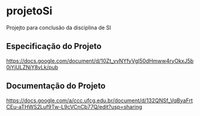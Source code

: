 # projetoSi
Projejto para conclusão da disciplina de SI

## Especificação do Projeto

 https://docs.google.com/document/d/10Zt_vvNYfyVgI50dHmww4ryOkxJ5b0jYjULZNjY8vLk/pub

## Documentação do Projeto

https://docs.google.com/a/ccc.ufcg.edu.br/document/d/132QNSf_VqByaFrtCEu-aTHWS2Luf9Tw-L9cVCnCb77Q/edit?usp=sharing
